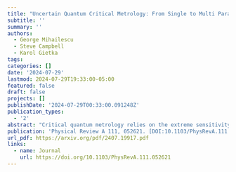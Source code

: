 ```yaml
---
title: "Uncertain Quantum Critical Metrology: From Single to Multi Parameter Sensing"
subtitle: ''
summary: ''
authors:
  - George Mihailescu
  - Steve Campbell
  - Karol Gietka
tags:
categories: []
date: '2024-07-29'
lastmod: 2024-07-29T19:33:00-05:00
featured: false
draft: false
projects: []
publishDate: '2024-07-29T00:33:00.091248Z'
publication_types:
  - '2'
abstract: "Critical quantum metrology relies on the extreme sensitivity of a system's eigenstates near the critical point of a quantum phase transition to Hamiltonian perturbations. This means that these eigenstates are extremely sensitive to all the parameters of the Hamiltonian. In practical settings, there always exists a degree of experimental uncertainty in the control parameters - which are approximately known quantities. Despite such uncertainties representing the most relevant source of noise in critical metrology, their impact on the attainable precision has been largely overlooked. In this work we present a general framework, interpolating between the single and multi-parameter estimation settings, allowing for the proper bookkeeping of relevant errors. We apply this framework to the paradigmatic transverse field Ising and Lipkin-Meshkov-Glick models, explicitly showing how uncertainty in control parameters impacts the sensitivity of critical sensors. For finite-size systems, we establish that there exists a trade-off between the amount of uncertainty a many-body probe can withstand while still maintaining a quantum advantage in parameter estimation."
publication: 'Physical Review A 111, 052621. [DOI:10.1103/PhysRevA.111.052621](https://doi.org/10.1103/PhysRevA.111.052621)'
url_pdf: https://arxiv.org/pdf/2407.19917.pdf
links:
  - name: Journal
    url: https://doi.org/10.1103/PhysRevA.111.052621
---
```

